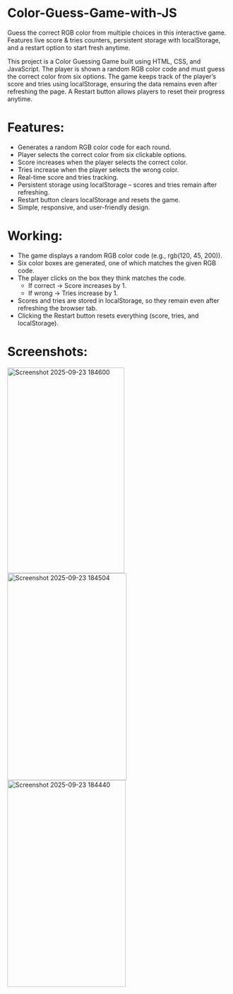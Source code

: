 # Color-Guess-Game-with-JS
Guess the correct RGB color from multiple choices in this interactive game. Features live score &amp; tries counters, persistent storage with localStorage, and a restart option to start fresh anytime.

This project is a Color Guessing Game built using HTML, CSS, and JavaScript. The player is shown a random RGB color code and must guess the correct color from six options. The game keeps track of the player’s score and tries using localStorage, ensuring the data remains even after refreshing the page. A Restart button allows players to reset their progress anytime.

# Features:
  - Generates a random RGB color code for each round.
  - Player selects the correct color from six clickable options.
  - Score increases when the player selects the correct color.
  - Tries increase when the player selects the wrong color.
  - Real-time score and tries tracking.
  - Persistent storage using localStorage – scores and tries remain after refreshing.
  - Restart button clears localStorage and resets the game.
  - Simple, responsive, and user-friendly design.

# Working:
  - The game displays a random RGB color code (e.g., rgb(120, 45, 200)).
  - Six color boxes are generated, one of which matches the given RGB code.
  - The player clicks on the box they think matches the code.
    - If correct → Score increases by 1.
    - If wrong → Tries increase by 1.
  - Scores and tries are stored in localStorage, so they remain even after refreshing the browser tab.
  - Clicking the Restart button resets everything (score, tries, and localStorage).

# Screenshots:

<img width="265" height="465" alt="Screenshot 2025-09-23 184600" src="https://github.com/user-attachments/assets/327cd229-6429-4918-b93b-f53348451250" />
<img width="270" height="468" alt="Screenshot 2025-09-23 184504" src="https://github.com/user-attachments/assets/b02985df-1483-4873-a13c-ad246c575711" />
<img width="268" height="468" alt="Screenshot 2025-09-23 184440" src="https://github.com/user-attachments/assets/bbf6346d-eec8-46fa-b473-5c13a73b43e6" />

